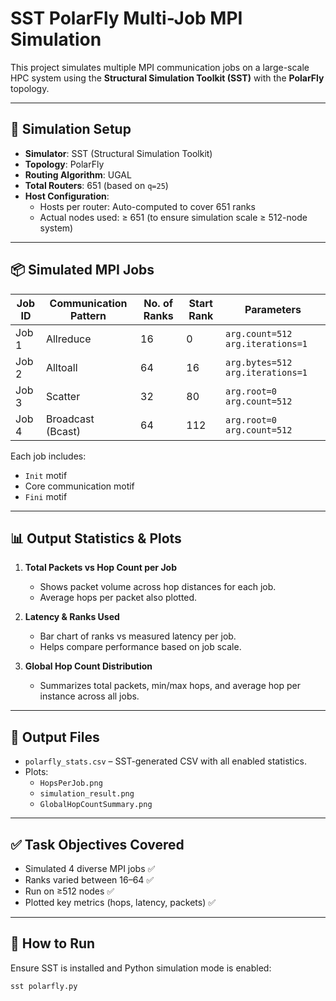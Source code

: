 # SST PolarFly Multi-Job MPI Simulation

This project simulates multiple MPI communication jobs on a large-scale HPC system using the **Structural Simulation Toolkit (SST)** with the **PolarFly** topology.

---

## 🔧 Simulation Setup

- **Simulator**: SST (Structural Simulation Toolkit)
- **Topology**: PolarFly
- **Routing Algorithm**: UGAL
- **Total Routers**: 651 (based on `q=25`)
- **Host Configuration**:
  - Hosts per router: Auto-computed to cover 651 ranks
  - Actual nodes used: ≥ 651 (to ensure simulation scale ≥ 512-node system)

---

## 📦 Simulated MPI Jobs

| Job ID | Communication Pattern | No. of Ranks | Start Rank | Parameters |
|--------|------------------------|--------------|------------|------------|
| Job 1  | Allreduce              | 16           | 0          | `arg.count=512 arg.iterations=1` |
| Job 2  | Alltoall               | 64           | 16         | `arg.bytes=512 arg.iterations=1` |
| Job 3  | Scatter                | 32           | 80         | `arg.root=0 arg.count=512` |
| Job 4  | Broadcast (Bcast)      | 64           | 112        | `arg.root=0 arg.count=512` |

Each job includes:
- `Init` motif
- Core communication motif
- `Fini` motif

---

## 📊 Output Statistics & Plots

1. **Total Packets vs Hop Count per Job**
   - Shows packet volume across hop distances for each job.
   - Average hops per packet also plotted.

2. **Latency & Ranks Used**
   - Bar chart of ranks vs measured latency per job.
   - Helps compare performance based on job scale.

3. **Global Hop Count Distribution**
   - Summarizes total packets, min/max hops, and average hop per instance across all jobs.

---

## 📁 Output Files

- `polarfly_stats.csv` – SST-generated CSV with all enabled statistics.
- Plots:
  - `HopsPerJob.png`
  - `simulation_result.png`
  - `GlobalHopCountSummary.png`

---

## ✅ Task Objectives Covered

- Simulated 4 diverse MPI jobs ✅  
- Ranks varied between 16–64 ✅  
- Run on ≥512 nodes ✅  
- Plotted key metrics (hops, latency, packets) ✅  

---

## 📌 How to Run

Ensure SST is installed and Python simulation mode is enabled:

```bash
sst polarfly.py
